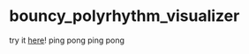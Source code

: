 # bouncy_polyrhythm_visualizer
try it  <a href = "https://recu3125.github.io/bouncy_polyrhythm_visualizer/">here</a>!
ping pong ping pong
